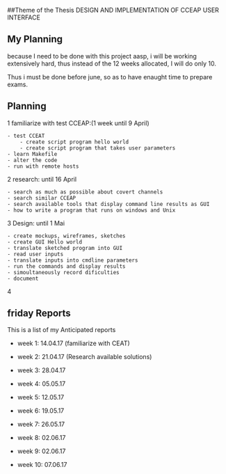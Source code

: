 ##Theme of the Thesis DESIGN AND IMPLEMENTATION OF CCEAP USER INTERFACE


## My Planning

because I need to be done with this project aasp, i will be working extensively hard,
thus instead of the 12 weeks allocated, I will do only 10.

Thus i must be done before june, so as to have enaught time to prepare exams.

## Planning

1 familiarize with test CCEAP:(1 week until 9 April)

	- test CCEAT
		- create script program hello world
		- create script program that takes user parameters
	- learn Makefile
	- alter the code
	- run with remote hosts

2 research: until 16 April

	- search as much as possible about covert channels
	- search similar CCEAP
	- search available tools that display command line results as GUI
	- how to write a program that runs on windows and Unix

3 Design: until 1 Mai

	- create mockups, wireframes, sketches
	- create GUI Hello world
	- translate sketched program into GUI 
	- read user inputs
	- translate inputs into cmdline parameters
	- run the commands and display results
	- simoultaneously record dificulties
	- document
4 




## friday Reports

This is a list of my Anticipated reports

- week 1: 14.04.17 (familiarize with CEAT)

- week 2: 21.04.17 (Research available solutions)

- week 3: 28.04.17 

- week 4: 05.05.17 

- week 5: 12.05.17 

- week 6: 19.05.17 

- week 7: 26.05.17 

- week 8: 02.06.17 

- week 9: 02.06.17 

- week 10: 07.06.17 

